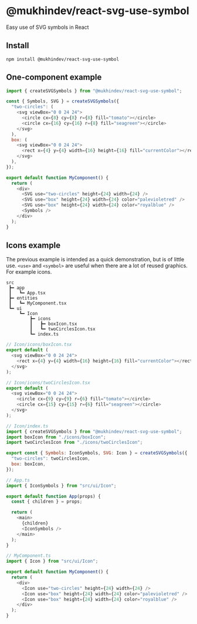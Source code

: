 # @mukhindev/react-svg-use-symbol

Easy use of SVG symbols in React

## Install

```
npm install @mukhindev/react-svg-use-symbol
```

## One-component example

```JavaScript
import { createSVGSymbols } from "@mukhindev/react-svg-use-symbol";

const { Symbols, SVG } = createSVGSymbols({
  "two-circles": (
    <svg viewBox="0 0 24 24">
      <circle cx={8} cy={8} r={8} fill="tomato"></circle>
      <circle cx={16} cy={16} r={8} fill="seagreen"></circle>
    </svg>
  ),
  box: (
    <svg viewBox="0 0 24 24">
      <rect x={4} y={4} width={16} height={16} fill="currentColor"></rect>
    </svg>
  ),
});

export default function MyComponent() {
  return (
    <div>
      <SVG use="two-circles" height={24} width={24} />
      <SVG use="box" height={24} width={24} color="palevioletred" />
      <SVG use="box" height={24} width={24} color="royalblue" />
      <Symbols />
    </div>
  );
}
```

## Icons example

The previous example is intended as a quick demonstration, but is of little use.
`<use>` and `<symbol>` are useful when there are a lot of reused graphics. For example icons.

```
src
 ┣━ app
 ┃   ┗━ App.tsx
 ┣━ entities
 ┃   ┗━ MyComponent.tsx
 ┗━ ui
     ┗━ Icon
         ┣━ icons
         ┃   ┣━ boxIcon.tsx
         ┃   ┗━ twoCirclesIcon.tsx
         ┗━ index.ts
```

```JavaScript
// Icon/icons/boxIcon.tsx
export default (
  <svg viewBox="0 0 24 24">
    <rect x={4} y={4} width={16} height={16} fill="currentColor"></rect>
  </svg>
);
```

```JavaScript
// Icon/icons/twoCirclesIcon.tsx
export default (
  <svg viewBox="0 0 24 24">
    <circle cx={9} cy={9} r={6} fill="tomato"></circle>
    <circle cx={15} cy={15} r={6} fill="seagreen"></circle>
  </svg>
);
```

```JavaScript
// Icon/index.ts
import { createSVGSymbols } from "@mukhindev/react-svg-use-symbol";
import boxIcon from "./icons/boxIcon";
import twoCirclesIcon from "./icons/twoCirclesIcon";

export const { Symbols: IconSymbols, SVG: Icon } = createSVGSymbols({
  "two-circles": twoCirclesIcon,
  box: boxIcon,
});
```

```JavaScript
// App.ts
import { IconSymbols } from "src/ui/Icon";

export default function App(props) {
  const { children } = props;

  return (
    <main>
      {children}
      <IconSymbols />
    </main>
  );
}
```

```JavaScript
// MyComponent.ts
import { Icon } from "src/ui/Icon";

export default function MyComponent() {
  return (
    <div>
      <Icon use="two-circles" height={24} width={24} />
      <Icon use="box" height={24} width={24} color="palevioletred" />
      <Icon use="box" height={24} width={24} color="royalblue" />
    </div>
  );
}
```
